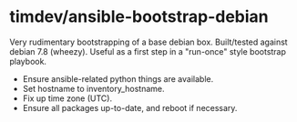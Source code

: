 # timdev/ansible-bootstrap-debian

Very rudimentary bootstrapping of a base debian box.  Built/tested against debian 7.8 (wheezy).  Useful as a first step in a "run-once" style bootstrap playbook.

* Ensure ansible-related python things are available.
* Set hostname to inventory_hostname.
* Fix up time zone (UTC).
* Ensure all packages up-to-date, and reboot if necessary.
